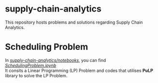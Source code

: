 # supply-chain-analytics
This repository hosts problems and solutions regarding Supply Chain Analytics.

# Scheduling Problem
In [*supply-chain-analytics/notebooks*](notebooks), you can find [*SchedulingProblem.ipynb*](notebooks/SchedulingProblem.ipynb)<br>
It consits a Linear Programming (LP) Problem and codes that utilises **PuLP** library to solve the LP Problem.
